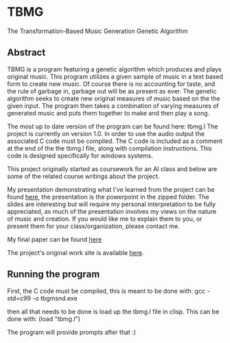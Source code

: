 # TBMG
The Transformation-Based Music Generation Genetic Algorithm

## Abstract

TBMG is a program featuring a genetic algorithm which produces and plays original music. This program utilizes a given sample of music in a text based form to create new music. Of course there is no accounting for taste, and the rule of garbage in, garbage out will be as present as ever. The genetic algorithm seeks to create new original measures of music based on the the given input. The program then takes a combination of varying measures of generated music and puts them together to make and then play a song.

The most up to date version of the program can be found here: tbmg.l 
The project is currently on version 1.0. In order to use the audio output the associated C code must be compiled. The C code is included as a comment at the end of the the tbmg.l file, along with compilation instructions. This code is designed specifically for windows systems.

This project originally started as coursework for an AI class and below are some of the related course writings about the project.

My presentation demonstrating what I've learned from the project can be found [here]("http://cs.oswego.edu/~icampbel/courses/Csc466/Code/Final_Project.zip"), the presentation is the powerpoint in the zipped folder. The slides are interesting but will require my personal interpretation to be fully appreciated, as much of the presentation involves my views on the nature of music and creation. If you would like me to explain them to you, or present them for your class/organization, please contact me.

My final paper can be found [here](http://cs.oswego.edu/~icampbel/courses/Csc466/Code/AIFP)

The project's original work site is available [here](http://cs.oswego.edu/~icampbel/courses/Csc466/tbmg).

## Running the program

First, the C code must be compiled, this is meant to be done with:
   gcc -std=c99 -o tbgmsnd.exe
   
then all that needs to be done is load up the tbmg.l file in clisp. This can be done with:
   (load "tbmg.l")
   
The program will provide prompts after that :)
